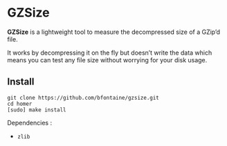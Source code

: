 # GZSize

**GZSize** is a lightweight tool to measure the decompressed size of a GZip’d
file.

It works by decompressing it on the fly but doesn’t write the data which means
you can test any file size without worrying for your disk usage.

## Install

    git clone https://github.com/bfontaine/gzsize.git
    cd homer
    [sudo] make install


Dependencies :

* `zlib`
